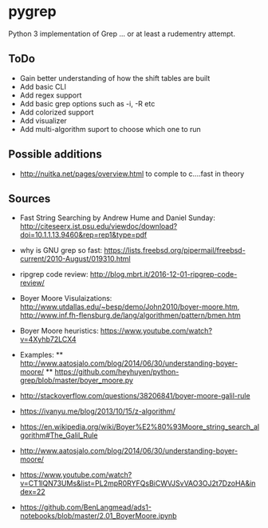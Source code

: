 # pygrep
Python 3 implementation of Grep ... or at least a rudementry attempt.

## ToDo
* Gain better understanding of how the shift tables are built
* Add basic CLI
* Add regex support
* Add basic grep options such as -i, -R etc
* Add colorized support
* Add visualizer
* Add multi-algorithm suport to choose which one to run

## Possible additions
* http://nuitka.net/pages/overview.html to comple to c....fast in theory

## Sources
* Fast String Searching by Andrew Hume and Daniel Sunday: http://citeseerx.ist.psu.edu/viewdoc/download?doi=10.1.1.13.9460&rep=rep1&type=pdf
* why is GNU grep so fast: https://lists.freebsd.org/pipermail/freebsd-current/2010-August/019310.html
* ripgrep code review: http://blog.mbrt.it/2016-12-01-ripgrep-code-review/
* Boyer Moore Visulaizations: http://www.utdallas.edu/~besp/demo/John2010/boyer-moore.htm, http://www.inf.fh-flensburg.de/lang/algorithmen/pattern/bmen.htm
* Boyer Moore heuristics: https://www.youtube.com/watch?v=4Xyhb72LCX4
* Examples:
** http://www.aatosjalo.com/blog/2014/06/30/understanding-boyer-moore/
** https://github.com/heyhuyen/python-grep/blob/master/boyer_moore.py

* http://stackoverflow.com/questions/38206841/boyer-moore-galil-rule
* https://ivanyu.me/blog/2013/10/15/z-algorithm/
* https://en.wikipedia.org/wiki/Boyer%E2%80%93Moore_string_search_algorithm#The_Galil_Rule
* http://www.aatosjalo.com/blog/2014/06/30/understanding-boyer-moore/
* https://www.youtube.com/watch?v=CT1lQN73UMs&list=PL2mpR0RYFQsBiCWVJSvVAO3OJ2t7DzoHA&index=22
* https://github.com/BenLangmead/ads1-notebooks/blob/master/2.01_BoyerMoore.ipynb
